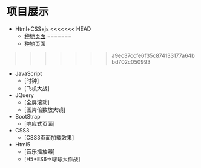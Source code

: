 # 项目展示
- Html+CSS+js
<<<<<<< HEAD
  - [种地页面](https://Noisyee.github.io/../../种地/index.html)
=======
  - [种地页面](https://Noisyee.github.io/../../../Html~CSS/种地/index.html)
>>>>>>> a9ec37ccfe6f35c874133177a64bbd702c050993
- JavaScript
  - [时钟]
  - [飞机大战] 
- JQuery
  - [全屏滚动]
  - [图片倍数放大镜]
- BootStrap
  - [响应式页面]
- CSS3
  - [CSS3页面加载效果]
- Html5
  - [音乐播放器]
  - [H5+ES6=>球球大作战]